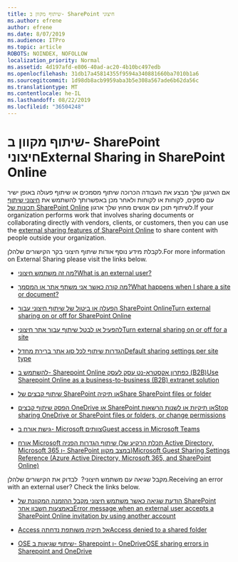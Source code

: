 ```yaml
---
title: שיתוף מקוון ב- SharePoint חיצוני
ms.author: efrene
author: efrene
ms.date: 8/07/2019
ms.audience: ITPro
ms.topic: article
ROBOTS: NOINDEX, NOFOLLOW
localization_priority: Normal
ms.assetid: 4d197afd-e806-40ad-ac20-4b10bc497edb
ms.openlocfilehash: 31db17a45814355f9594a340881660ba7010b1a6
ms.sourcegitcommit: 1d98db8acb9959aba3b5e308a567ade6b62da56c
ms.translationtype: MT
ms.contentlocale: he-IL
ms.lasthandoff: 08/22/2019
ms.locfileid: "36504248"
---
```

# <a name="external-sharing-in-sharepoint-online"></a><span data-ttu-id="e4cf9-102">שיתוף מקוון ב- SharePoint חיצוני</span><span class="sxs-lookup"><span data-stu-id="e4cf9-102">External Sharing in SharePoint Online</span></span>

<span data-ttu-id="e4cf9-103">אם הארגון שלך מבצע את העבודה הכרוכה שיתוף מסמכים או שיתוף פעולה באופן ישיר עם ספקים, לקוחות או לקוחות ולאחר מכן באפשרותך להשתמש את [חיצוני שיתוף תכונות של SharePoint Online](https://docs.microsoft.com/sharepoint/external-sharing-overview) לשיתוף תוכן עם אנשים מחוץ שלך ארגון.</span><span class="sxs-lookup"><span data-stu-id="e4cf9-103">If your organization performs work that involves sharing documents or collaborating directly with vendors, clients, or customers, then you can use the [external sharing features of SharePoint Online](https://docs.microsoft.com/sharepoint/external-sharing-overview) to share content with people outside your organization.</span></span>

<span data-ttu-id="e4cf9-104">לקבלת מידע נוסף אודות שיתוף חיצוני בקר הקישורים שלהלן.</span><span class="sxs-lookup"><span data-stu-id="e4cf9-104">For more information on External Sharing please visit the links below.</span></span>

- [<span data-ttu-id="e4cf9-105">מה זה משתמש חיצוני?</span><span class="sxs-lookup"><span data-stu-id="e4cf9-105">What is an external user?</span></span>](https://docs.microsoft.com/sharepoint/external-sharing-overview#what-is-an-external-user)

- [<span data-ttu-id="e4cf9-106">מה קורה כאשר אני משתף אתר או המסמך?</span><span class="sxs-lookup"><span data-stu-id="e4cf9-106">What happens when I share a site or document?</span></span>](https://docs.microsoft.com/sharepoint/external-sharing-overview#what-happens-when-i-share-a-site-or-document)


- [<span data-ttu-id="e4cf9-107">הפעלה או ביטול של שיתוף חיצוני עבור SharePoint Online</span><span class="sxs-lookup"><span data-stu-id="e4cf9-107">Turn external sharing on or off for SharePoint Online</span></span>](https://docs.microsoft.com/sharepoint/turn-external-sharing-on-or-off)

- [<span data-ttu-id="e4cf9-108">להפעיל או לבטל שיתוף עבור אתר חיצוני</span><span class="sxs-lookup"><span data-stu-id="e4cf9-108">Turn external sharing on or off for a site</span></span>](https://docs.microsoft.com/sharepoint/change-external-sharing-site)

- [<span data-ttu-id="e4cf9-109">הגדרות שיתוף לכל סוג אתר ברירת מחדל</span><span class="sxs-lookup"><span data-stu-id="e4cf9-109">Default sharing settings per site type</span></span>](https://docs.microsoft.com/Office365/Enterprise/microsoft-365-guest-settings#sharepoint-site-level)

- [<span data-ttu-id="e4cf9-110">להשתמש ב- Sharepoint Online כפתרון אקסטרא-נט עסק לעסק (B2B)</span><span class="sxs-lookup"><span data-stu-id="e4cf9-110">Use Sharepoint Online as a business-to-business (B2B) extranet solution</span></span>](https://docs.microsoft.com/sharepoint/create-b2b-extranet)

- [<span data-ttu-id="e4cf9-111">שיתוף קבצים של SharePoint או תיקיה</span><span class="sxs-lookup"><span data-stu-id="e4cf9-111">Share SharePoint files or folder</span></span>](https://support.office.com/article/share-sharepoint-files-or-folders-1fe37332-0f9a-4719-970e-d2578da4941c)

- [<span data-ttu-id="e4cf9-112">הפסק שיתוף קבצים OneDrive או SharePoint או תיקיות או לשנות הרשאות</span><span class="sxs-lookup"><span data-stu-id="e4cf9-112">Stop sharing OneDrive or SharePoint files or folders, or change permissions</span></span>](https://support.office.com/article/stop-sharing-onedrive-or-sharepoint-files-or-folders-or-change-permissions-0a36470f-d7fe-40a0-bd74-0ac6c1e13323?ui=en-US&amp;rs=en-US&amp;ad=US)

- [<span data-ttu-id="e4cf9-113">גישת אורח ב- Microsoft צוותים</span><span class="sxs-lookup"><span data-stu-id="e4cf9-113">Guest access in Microsoft Teams</span></span>](https://docs.microsoft.com/MicrosoftTeams/guest-access)

- [<span data-ttu-id="e4cf9-114">אורח Microsoft שיתוף הגדרות הפניה (תכלת הרקיע של Active Directory, Microsoft 365 ו- SharePoint במצב מקוון)</span><span class="sxs-lookup"><span data-stu-id="e4cf9-114">Microsoft Guest Sharing Settings Reference (Azure Active Directory, Microsoft 365, and SharePoint Online)</span></span>](https://docs.microsoft.com/Office365/Enterprise/microsoft-365-guest-settings) 



<span data-ttu-id="e4cf9-115">מקבל שגיאה עם משתמש חיצוני? &nbsp;לבדוק את הקישורים שלהלן.</span><span class="sxs-lookup"><span data-stu-id="e4cf9-115">Receiving an error with an external user?&nbsp;Check the links below.</span></span>

- [<span data-ttu-id="e4cf9-116">הודעת שגיאה כאשר משתמש חיצוני מקבל ההזמנה המקוונת של SharePoint באמצעות חשבון אחר</span><span class="sxs-lookup"><span data-stu-id="e4cf9-116">Error message when an external user accepts a SharePoint Online invitation by using another account</span></span>](https://support.office.com/article/Error-message-when-an-external-user-accepts-a-SharePoint-Online-invitation-by-using-another-account-f0d34413-ea7c-42c7-a485-c4e5d421e5f0- )

- [<span data-ttu-id="e4cf9-117">Access אל תיקיה משותפת נדחתה</span><span class="sxs-lookup"><span data-stu-id="e4cf9-117">Access denied to a shared folder</span></span>](https://support.office.com/article/users-can-t-access-a-shared-folder-in-sharepoint-online-b5923bcb-a944-44c4-96c5-6312377040de)

- [<span data-ttu-id="e4cf9-118">OSE שיתוף שגיאות ב- Sharepoint ו- OneDrive</span><span class="sxs-lookup"><span data-stu-id="e4cf9-118">OSE sharing errors in Sharepoint and OneDrive</span></span>](https://docs.microsoft.com/sharepoint/sharepoint-onedrive-error-message)

